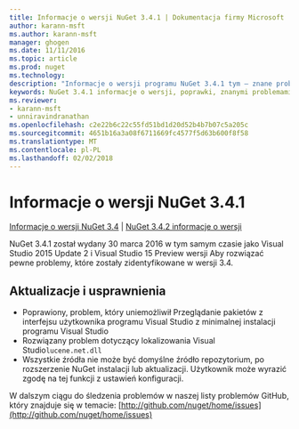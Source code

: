 ```yaml
---
title: Informacje o wersji NuGet 3.4.1 | Dokumentacja firmy Microsoft
author: karann-msft
ms.author: karann-msft
manager: ghogen
ms.date: 11/11/2016
ms.topic: article
ms.prod: nuget
ms.technology: 
description: "Informacje o wersji programu NuGet 3.4.1 tym — znane problemy, poprawki, dodatkowe funkcje i dcr."
keywords: NuGet 3.4.1 informacje o wersji, poprawki, znanymi problemami, nowe funkcje, dcr
ms.reviewer:
- karann-msft
- unniravindranathan
ms.openlocfilehash: c2e22b6c22c55fd51bd1d20d52b4b7b07c5a205c
ms.sourcegitcommit: 4651b16a3a08f6711669fc4577f5d63b600f8f58
ms.translationtype: MT
ms.contentlocale: pl-PL
ms.lasthandoff: 02/02/2018
---
```

# <a name="nuget-341-release-notes"></a>Informacje o wersji NuGet 3.4.1

[Informacje o wersji NuGet 3.4](../release-notes/nuget-3.4.md) | [NuGet 3.4.2 informacje o wersji](../release-notes/nuget-3.4.2.md)

NuGet 3.4.1 został wydany 30 marca 2016 w tym samym czasie jako Visual Studio 2015 Update 2 i Visual Studio 15 Preview wersji Aby rozwiązać pewne problemy, które zostały zidentyfikowane w wersji 3.4.

## <a name="updates-and-improvements"></a>Aktualizacje i usprawnienia

* Poprawiony, problem, który uniemożliwił Przeglądanie pakietów z interfejsu użytkownika programu Visual Studio z minimalnej instalacji programu Visual Studio
* Rozwiązany problem dotyczący lokalizowania Visual Studio`lucene.net.dll`
* Wszystkie źródła nie może być domyślne źródło repozytorium, po rozszerzenie NuGet instalacji lub aktualizacji.  Użytkownik może wyrazić zgodę na tej funkcji z ustawień konfiguracji.

W dalszym ciągu do śledzenia problemów w naszej listy problemów GitHub, który znajduje się w temacie: [http://github.com/nuget/home/issues](http://github.com/nuget/home/issues)